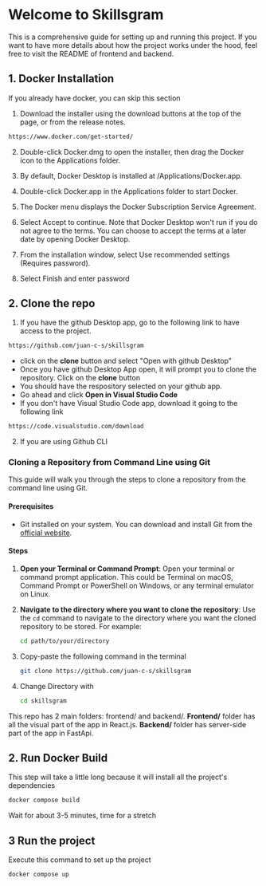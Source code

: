 # Welcome to Skillsgram
This is a comprehensive guide for setting up and running this project. If you want to have more details about how the project works under the hood, feel free to visit the README of frontend and backend.

## 1. Docker Installation
If you already have docker, you can skip this section
1. Download the installer using the download buttons at the top of the page, or from the release notes.
```sh
https://www.docker.com/get-started/
```
2. Double-click Docker.dmg to open the installer, then drag the Docker icon to the Applications folder. 
3. By default, Docker Desktop is installed at /Applications/Docker.app.

4. Double-click Docker.app in the Applications folder to start Docker.

5. The Docker menu displays the Docker Subscription Service Agreement.

6. Select Accept to continue. Note that Docker Desktop won't run if you do not agree to the terms. You can choose to accept the terms at a later date by opening Docker Desktop.
7. From the installation window, select Use recommended settings (Requires password).
8. Select Finish and enter password

## 2. Clone the repo
1. If you have the github Desktop app, go to the following link to have access to the project. 
```bash
https://github.com/juan-c-s/skillsgram
```
- click on the **clone** button and select "Open with github Desktop"
- Once you have github Desktop App open, it will prompt you to clone the repository. Click on the **clone** button
- You should have the respository selected on your github app.
- Go ahead and click **Open in Visual Studio Code**
- If you don't have Visual Studio Code app, download it going to the following link
```sh
https://code.visualstudio.com/download
```
2. If you are using Github CLI
### Cloning a Repository from Command Line using Git
This guide will walk you through the steps to clone a repository from the command line using Git.

#### Prerequisites

- Git installed on your system. You can download and install Git from the [official website](https://git-scm.com/).

#### Steps

1. **Open your Terminal or Command Prompt**: Open your terminal or command prompt application. This could be Terminal on macOS, Command Prompt or PowerShell on Windows, or any terminal emulator on Linux.

2. **Navigate to the directory where you want to clone the repository**: Use the `cd` command to navigate to the directory where you want the cloned repository to be stored. For example:
   ```bash
   cd path/to/your/directory
   ```
3. Copy-paste the following command in the terminal
    ```bash
    git clone https://github.com/juan-c-s/skillsgram
    ```
4. Change Directory with 
    ```bash
    cd skillsgram
    ```

This repo has 2 main folders: frontend/ and backend/. 
**Frontend/** folder has all the visual part of the app in React.js.
**Backend/** folder has server-side part of the app in FastApi.

## 2. Run Docker Build
This step will take a little long because it will install all the project's dependencies
```bash
docker compose build
```
Wait for about 3-5 minutes, time for a stretch

## 3 Run the project
Execute this command to set up the project
```bash
docker compose up
```
